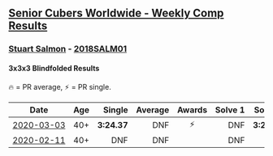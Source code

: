 <style>table {white-space: nowrap;}</style>

## [Senior Cubers Worldwide - Weekly Comp Results](/scw-comp/results/)
### [Stuart Salmon](README.md) - [2018SALM01](https://www.worldcubeassociation.org/persons/2018SALM01?event=333bf)
#### 3x3x3 Blindfolded Results

<span style="white-space: nowrap;">🔥 = PR average</span>, <span style="white-space: nowrap;">⚡ = PR single</span>.

| Date | Age | Single | Average | Awards | Solve 1 | Solve 2 | Solve 3 | Video |
| :--: | :--: | --: | --: | :--: | --: | --: | --: | :-- |
| [2020-03-03](../../results/2020-03-03/333bf.md) | 40+ | **3:24.37** | DNF | ⚡ | DNF | **3:24.37** | DNF | [Desktop](https://www.facebook.com/events/186820176097844/permalink/188740669239128) / [Mobile](https://m.facebook.com/events/186820176097844?view=permalink&id=188740669239128) |
| [2020-02-11](../../results/2020-02-11/333bf.md) | 40+ | DNF | DNF |  | DNF | DNF | DNF | [Desktop](https://www.facebook.com/events/173728187264773/permalink/178385403465718) / [Mobile](https://m.facebook.com/events/173728187264773?view=permalink&id=178385403465718) |


<!-- Global site tag (gtag.js) - Google Analytics -->
<script async src="https://www.googletagmanager.com/gtag/js?id=UA-86348435-3"></script>
<script>window.dataLayer = window.dataLayer || []; function gtag() {dataLayer.push(arguments);} gtag('js', new Date()); gtag('config', 'UA-86348435-3');</script>
